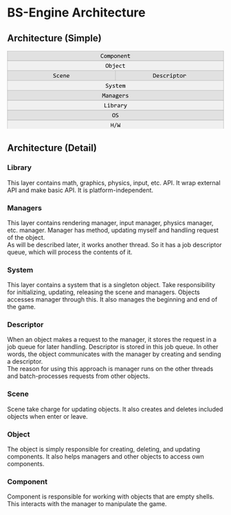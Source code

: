 # BS-Engine Architecture

## Architecture (Simple)

![Architecture](./Architecture.png)

## Architecture (Detail)

### Library

This layer contains math, graphics, physics, input, etc. API. It wrap external API and make basic API. It is platform-independent.

### Managers

This layer contains rendering manager, input manager, physics manager, etc. manager. Manager has method, updating myself and handling request of the object.  
As will be described later, it works another thread. So it has a job descriptor queue, which will process the contents of it.

### System

This layer contains a system that is a singleton object. Take responsibility for initializing, updating, releasing the scene and managers. Objects accesses manager through this. It also manages the beginning and end of the game.

### Descriptor

When an object makes a request to the manager, it stores the request in a job queue for later handling. Descriptor is stored in this job queue. In other words, the object communicates with the manager by creating and sending a descriptor.  
The reason for using this approach is manager runs on the other threads and batch-processes requests from other objects.

### Scene

Scene take charge for updating objects. It also creates and deletes included objects when enter or leave.

### Object

The object is simply responsible for creating, deleting, and updating components. It also helps managers and other objects to access own components.

### Component

Component is responsible for working with objects that are empty shells. This interacts with the manager to manipulate the game.
